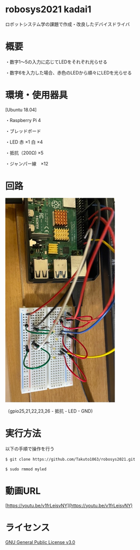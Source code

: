 # robosys2021 kadai1
ロボットシステム学の課題で作成・改良したデバイスドライバ
# 概要
・数字1～5の入力に応じてLEDをそれぞれ光らせる

・数字6を入力した場合、赤色のLEDから順々にLEDを光らせる
# 環境・使用器具
[Ubuntu 18.04]

・Raspberry Pi 4 

・ブレッドボード

・LED 赤 ×1  白 ×4

・抵抗（200Ω) ×5

・ジャンパー線　×12
# 回路
![画像名](https://github.com/Takuto1063/robosys2021/blob/main/%E3%83%AD%E3%83%9C%E3%82%B7%E3%82%B9%E8%AA%B2%E9%A1%8C1.jpg)

（gpio25,21,22,23,26 - 抵抗 - LED - GND) 
# 実行方法
以下の手順で操作を行う

`$ git clone https://github.com/Takuto1063/robosys2021.git`

`$ sudo rmmod myled`


# 動画URL
[https://youtu.be/v1frLeisvNY](https://youtu.be/v1frLeisvNY)
# ライセンス
[GNU General Public License v3.0](https://github.com/Takuto1063/robosys2021/blob/main/COPYING)
